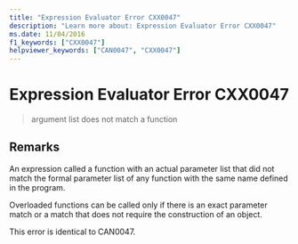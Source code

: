 ```yaml
---
title: "Expression Evaluator Error CXX0047"
description: "Learn more about: Expression Evaluator Error CXX0047"
ms.date: 11/04/2016
f1_keywords: ["CXX0047"]
helpviewer_keywords: ["CAN0047", "CXX0047"]
---
```

# Expression Evaluator Error CXX0047

> argument list does not match a function

## Remarks

An expression called a function with an actual parameter list that did not match the formal parameter list of any function with the same name defined in the program.

Overloaded functions can be called only if there is an exact parameter match or a match that does not require the construction of an object.

This error is identical to CAN0047.
